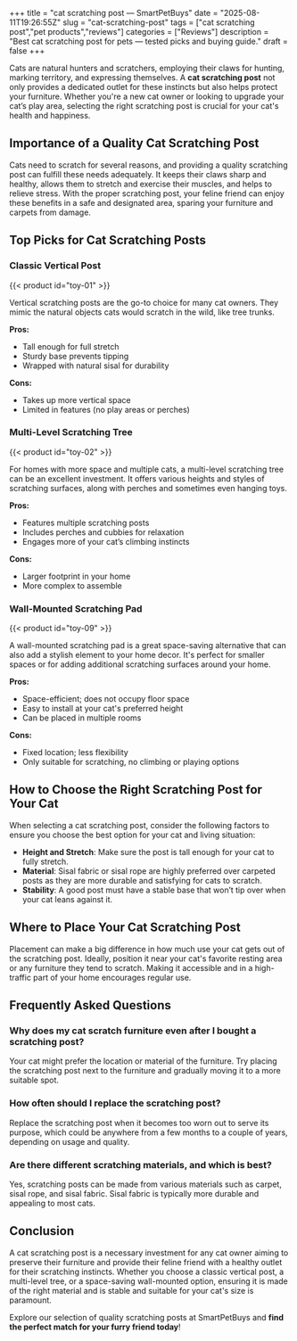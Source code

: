 +++
title = "cat scratching post — SmartPetBuys"
date = "2025-08-11T19:26:55Z"
slug = "cat-scratching-post"
tags = ["cat scratching post","pet products","reviews"]
categories = ["Reviews"]
description = "Best cat scratching post for pets — tested picks and buying guide."
draft = false
+++

Cats are natural hunters and scratchers, employing their claws for hunting, marking territory, and expressing themselves. A **cat scratching post** not only provides a dedicated outlet for these instincts but also helps protect your furniture. Whether you're a new cat owner or looking to upgrade your cat’s play area, selecting the right scratching post is crucial for your cat's health and happiness.

## Importance of a Quality Cat Scratching Post

Cats need to scratch for several reasons, and providing a quality scratching post can fulfill these needs adequately. It keeps their claws sharp and healthy, allows them to stretch and exercise their muscles, and helps to relieve stress. With the proper scratching post, your feline friend can enjoy these benefits in a safe and designated area, sparing your furniture and carpets from damage.

## Top Picks for Cat Scratching Posts

### Classic Vertical Post
{{< product id="toy-01" >}}

Vertical scratching posts are the go-to choice for many cat owners. They mimic the natural objects cats would scratch in the wild, like tree trunks.

**Pros:**
- Tall enough for full stretch
- Sturdy base prevents tipping
- Wrapped with natural sisal for durability

**Cons:**
- Takes up more vertical space
- Limited in features (no play areas or perches)

### Multi-Level Scratching Tree
{{< product id="toy-02" >}}

For homes with more space and multiple cats, a multi-level scratching tree can be an excellent investment. It offers various heights and styles of scratching surfaces, along with perches and sometimes even hanging toys.

**Pros:**
- Features multiple scratching posts
- Includes perches and cubbies for relaxation
- Engages more of your cat’s climbing instincts

**Cons:**
- Larger footprint in your home
- More complex to assemble

### Wall-Mounted Scratching Pad
{{< product id="toy-09" >}}

A wall-mounted scratching pad is a great space-saving alternative that can also add a stylish element to your home decor. It's perfect for smaller spaces or for adding additional scratching surfaces around your home.

**Pros:**
- Space-efficient; does not occupy floor space
- Easy to install at your cat's preferred height
- Can be placed in multiple rooms

**Cons:**
- Fixed location; less flexibility
- Only suitable for scratching, no climbing or playing options

## How to Choose the Right Scratching Post for Your Cat

When selecting a cat scratching post, consider the following factors to ensure you choose the best option for your cat and living situation:
- **Height and Stretch**: Make sure the post is tall enough for your cat to fully stretch.
- **Material**: Sisal fabric or sisal rope are highly preferred over carpeted posts as they are more durable and satisfying for cats to scratch.
- **Stability**: A good post must have a stable base that won’t tip over when your cat leans against it.

## Where to Place Your Cat Scratching Post

Placement can make a big difference in how much use your cat gets out of the scratching post. Ideally, position it near your cat's favorite resting area or any furniture they tend to scratch. Making it accessible and in a high-traffic part of your home encourages regular use.

## Frequently Asked Questions

### Why does my cat scratch furniture even after I bought a scratching post?

Your cat might prefer the location or material of the furniture. Try placing the scratching post next to the furniture and gradually moving it to a more suitable spot.

### How often should I replace the scratching post?

Replace the scratching post when it becomes too worn out to serve its purpose, which could be anywhere from a few months to a couple of years, depending on usage and quality.

### Are there different scratching materials, and which is best?

Yes, scratching posts can be made from various materials such as carpet, sisal rope, and sisal fabric. Sisal fabric is typically more durable and appealing to most cats.

## Conclusion

A cat scratching post is a necessary investment for any cat owner aiming to preserve their furniture and provide their feline friend with a healthy outlet for their scratching instincts. Whether you choose a classic vertical post, a multi-level tree, or a space-saving wall-mounted option, ensuring it is made of the right material and is stable and suitable for your cat's size is paramount.

Explore our selection of quality scratching posts at SmartPetBuys and **find the perfect match for your furry friend today**!